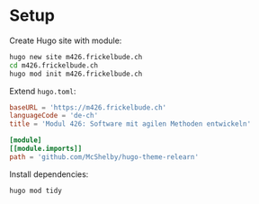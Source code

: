 # Setup

Create Hugo site with module:

```sh
hugo new site m426.frickelbude.ch
cd m426.frickelbude.ch
hugo mod init m426.frickelbude.ch
```

Extend `hugo.toml`:

```toml
baseURL = 'https://m426.frickelbude.ch'
languageCode = 'de-ch'
title = 'Modul 426: Software mit agilen Methoden entwickeln'

[module]
[[module.imports]]
path = 'github.com/McShelby/hugo-theme-relearn'
```

Install dependencies:

```sh
hugo mod tidy
```
